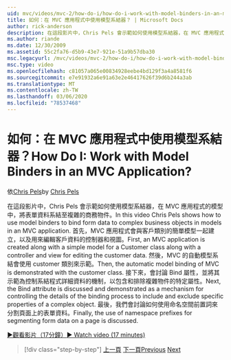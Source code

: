 ```yaml
---
uid: mvc/videos/mvc-2/how-do-i/how-do-i-work-with-model-binders-in-an-mvc-application
title: 如何：在 MVC 應用程式中使用模型系結器？ | Microsoft Docs
author: rick-anderson
description: 在這段影片中，Chris Pels 會示範如何使用模型系結器，在 MVC 應用程式的模型中，將表單資料系結至複雜的商務物件。 首先，MVC applicat 。
ms.author: riande
ms.date: 12/30/2009
ms.assetid: 55c2fa76-d5b9-43e7-921e-51a9b57dba30
msc.legacyurl: /mvc/videos/mvc-2/how-do-i/how-do-i-work-with-model-binders-in-an-mvc-application
msc.type: video
ms.openlocfilehash: c81057a065e00834928eebe4bd129f3a4a8581f6
ms.sourcegitcommit: e7e91932a6e91a63e2e46417626f39d6b244a3ab
ms.translationtype: MT
ms.contentlocale: zh-TW
ms.lasthandoff: 03/06/2020
ms.locfileid: "78537468"
---
```

# <a name="how-do-i-work-with-model-binders-in-an-mvc-application"></a><span data-ttu-id="e99c8-105">如何：在 MVC 應用程式中使用模型系結器？</span><span class="sxs-lookup"><span data-stu-id="e99c8-105">How Do I: Work with Model Binders in an MVC Application?</span></span>

<span data-ttu-id="e99c8-106">依[Chris Pels](https://twitter.com/chrispels)</span><span class="sxs-lookup"><span data-stu-id="e99c8-106">by [Chris Pels](https://twitter.com/chrispels)</span></span>

<span data-ttu-id="e99c8-107">在這段影片中，Chris Pels 會示範如何使用模型系結器，在 MVC 應用程式的模型中，將表單資料系結至複雜的商務物件。</span><span class="sxs-lookup"><span data-stu-id="e99c8-107">In this video Chris Pels shows how to use model binders to bind form data to complex business objects in models in an MVC application.</span></span> <span data-ttu-id="e99c8-108">首先，MVC 應用程式會與客戶類別的簡單模型一起建立，以及用來編輯客戶資料的控制器和視圖。</span><span class="sxs-lookup"><span data-stu-id="e99c8-108">First, an MVC application is created along with a simple model for a Customer class along with a controller and view for editing the customer data.</span></span> <span data-ttu-id="e99c8-109">然後，MVC 的自動模型系結會使用 customer 類別來示範。</span><span class="sxs-lookup"><span data-stu-id="e99c8-109">Then, the automatic model binding of MVC is demonstrated with the customer class.</span></span> <span data-ttu-id="e99c8-110">接下來，會討論 Bind 屬性，並將其示範為控制系結程式詳細資料的機制，以包含和排除複雜物件的特定屬性。</span><span class="sxs-lookup"><span data-stu-id="e99c8-110">Next, the Bind attribute is discussed and demonstrated as a mechanism for controlling the details of the binding process to include and exclude specific properties of a complex object.</span></span> <span data-ttu-id="e99c8-111">最後，我們會討論如何使用命名空間前置詞來分割頁面上的表單資料。</span><span class="sxs-lookup"><span data-stu-id="e99c8-111">Finally, the use of namespace prefixes for segmenting form data on a page is discussed.</span></span>

[<span data-ttu-id="e99c8-112">&#9654;觀看影片（17分鐘）</span><span class="sxs-lookup"><span data-stu-id="e99c8-112">&#9654; Watch video (17 minutes)</span></span>](https://channel9.msdn.com/Blogs/ASP-NET-Site-Videos/how-do-i-work-with-model-binders-in-an-mvc-application)

> [!div class="step-by-step"]
> <span data-ttu-id="e99c8-113">[上一頁](how-do-i-create-a-custom-html-helper-for-an-mvc-application.md)
> [下一頁](how-do-i-use-httpverbs-attributes-in-an-mvc-application.md)</span><span class="sxs-lookup"><span data-stu-id="e99c8-113">[Previous](how-do-i-create-a-custom-html-helper-for-an-mvc-application.md)
[Next](how-do-i-use-httpverbs-attributes-in-an-mvc-application.md)</span></span>
